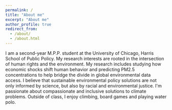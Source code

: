 ```yaml
---
permalink: /
title: "About me"
excerpt: "About me"
author_profile: true
redirect_from: 
  - /about/
  - /about.html
---
```


I am a second-year M.P.P. student at the University of Chicago, Harris School of Public Policy. My research interests are rooted in the intersection of human rights and the environment. My research includes studying how economic shocks shift human behavior and predicting PM2.5 concentrations to help bridge the divide in global environmental data access. I believe that sustainable environmental policy solutions are not only informed by science, but also by racial and environmental justice. I'm passionate about compassionate and inclusive solutions to climate problems. Outside of class, I enjoy climbing, board games and playing water polo.
